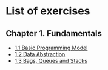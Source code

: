 # List of exercises

## Chapter 1. Fundamentals

* [1.1 Basic Programming Model](./1-fundamentals/section/1/exercise/index.md)
* [1.2 Data Abstraction](./1-fundamentals/section/2/exercise/index.md)
* [1.3 Bags, Queues and Stacks](./1-fundamentals/section/3/exercise/index.md)
